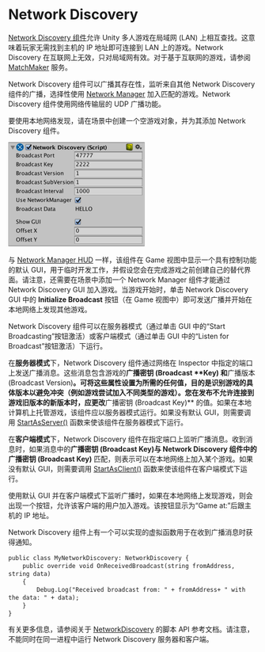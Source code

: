 # Network Discovery

[Network Discovery 组件](class-NetworkDiscovery.html)允许 Unity 多人游戏在局域网 (LAN) 上相互查找。这意味着玩家无需找到主机的 IP 地址即可连接到 LAN 上的游戏。Network Discovery 在互联网上无效，只对局域网有效。对于基于互联网的游戏，请参阅 [MatchMaker](UnityMultiplayerSettingUp.html) 服务。

Network Discovery 组件可以广播其存在性，监听来自其他 Network Discovery 组件的广播，选择性使用 [Network Manager](class-NetworkManagerUNet.html) 加入匹配的游戏。Network Discovery 组件使用网络传输层的 UDP 广播功能。

要使用本地网络发现，请在场景中创建一个空游戏对象，并为其添加 Network Discovery 组件。

![NetworkDiscovery 组件](../uploads/Main/UNetDiscovery.png)

与 [Network Manager HUD](class-NetworkManagerHUD.html) 一样，该组件在 Game 视图中显示一个具有控制功能的默认 GUI，用于临时开发工作，并假设您会在完成游戏之前创建自己的替代界面。请注意，还需要在场景中添加一个 Network Manager 组件才能通过 Network Discovery GUI 加入游戏。当游戏开始时，单击 Network Discovery GUI 中的 **Initialize Broadcast** 按钮（在 Game 视图中）即可发送广播并开始在本地网络上发现其他游戏。

Network Discovery 组件可以在服务器模式（通过单击 GUI 中的“Start Broadcasting”按钮激活）或客户端模式（通过单击 GUI 中的“Listen for Broadcast”按钮激活）下运行。

在**服务器模式**下，Network Discovery 组件通过网络在 Inspector 中指定的端口上发送广播消息。这些消息包含游戏的**广播密钥 (Broadcast ****Key)** 和**广播版本 (Broadcast Version)**。可将这些属性设置为所需的任何值，目的是识别游戏的具体版本以避免冲突（例如游戏尝试加入不同类型的游戏）。您在发布不允许连接到游戏旧版本的新版本时，应更改**广播密钥 (Broadcast Key)** 的值。如果在本地计算机上托管游戏，该组件应以服务器模式运行。如果没有默认 GUI，则需要调用 [StartAsServer()](../ScriptReference/Networking.NetworkDiscovery.StartAsServer.html) 函数来使该组件在服务器模式下运行。

在**客户端模式**下，Network Discovery 组件在指定端口上监听广播消息。收到消息时，如果消息中的**广播密钥 (Broadcast Key)**与 Network Discovery 组件中的**广播密钥 (Broadcast Key)** 匹配，则表示可以在本地网络上加入某个游戏。如果没有默认 GUI，则需要调用 [StartAsClient()](../ScriptReference/Networking.NetworkDiscovery.StartAsClient.html) 函数来使该组件在客户端模式下运行。

使用默认 GUI 并在客户端模式下监听广播时，如果在本地网络上发现游戏，则会出现一个按钮，允许该客户端的用户加入游戏。该按钮显示为“Game at:”后跟主机的 IP 地址。

Network Discovery 组件上有一个可以实现的虚拟函数用于在收到广播消息时获得通知。

```
public class MyNetworkDiscovery: NetworkDiscovery {
	public override void OnReceivedBroadcast(string fromAddress, string data)
	{
		Debug.Log("Received broadcast from: " + fromAddress+ " with the data: " + data);
	}
}
```

有关更多信息，请参阅关于 [NetworkDiscovery](../ScriptReference/Networking.NetworkDiscovery.html) 的脚本 API 参考文档。请注意，不能同时在同一进程中运行 Network Discovery 服务器和客户端。

